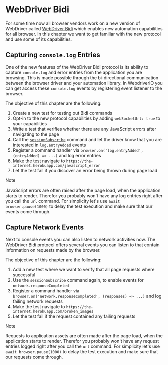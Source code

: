 WebDriver Bidi
==============

For some time now all browser vendors work on a new version of WebDriver called [WebDriver Bidi](https://w3c.github.io/webdriver-bidi/) which enables new automation capabilities for all browser. In this chapter we want to get familiar with the new protocol and use some of its capabilities.

## Capturing `console.log` Entries

One of the new features of the WebDriver Bidi protocol is its ability to capture `console.log` and error entries from the application you are browsing. This is made possible through the bi-directional communication between the browser driver and your automation library. In WebdriverIO you can get access these `console.log` events by registering event listener to the browser.

The objective of this chapter are the following:

1. Create a new test for testing out Bidi commands
1. Opt-in to the new protocol capabilities by adding `webSocketUrl: true` to your capabilities
1. Write a test that verifies whether there are any JavaScript errors after navigating to the page
  1. Call the [`sessionSubscribe`](https://webdriver.io/docs/api/webdriverBidi#sessionsubscribe) command and let the driver know that you are interested in `log.entryAdded` events
  1. Register a command handler via `browser.on('log.entryAdded', (entryAdded) => ...)` and log error entries
  1. Make the test navigate to `https://the-internet.herokuapp.com/javascript_error`
  1. Let the test fail if you discover an error being thrown during page load

> [!NOTE]
> JavaScript errors are often raised after the page load, when the application starts to render. Therefor you probably won't have any log entries right after you call the `url` command. For simplicity let's use `await browser.pause(1000)` to delay the test execution and make sure that our events come through.

## Capture Network Events

Next to console events you can also listen to network activities now. The WebDriver Bidi protocol offers several events you can listen to that contain information on requests made by the browser.

The objective of this chapter are the following:

1. Add a new test where we want to verify that all page requests where successful
1. Use the `sessionSubscribe` command again, to enable events for `network.responseCompleted`
1. Register a command handler via `browser.on('network.responseCompleted', (responses) => ...)` and log failing network requests
1. Make the test navigate to `https://the-internet.herokuapp.com/broken_images`
1. Let the test fail if the request contained any failing requests

> [!NOTE]
> Requests to application assets are often made after the page load, when the application starts to render. Therefor you probably won't have any request entries logged right after you call the `url` command. For simplicity let's use `await browser.pause(1000)` to delay the test execution and make sure that our requests come through.

